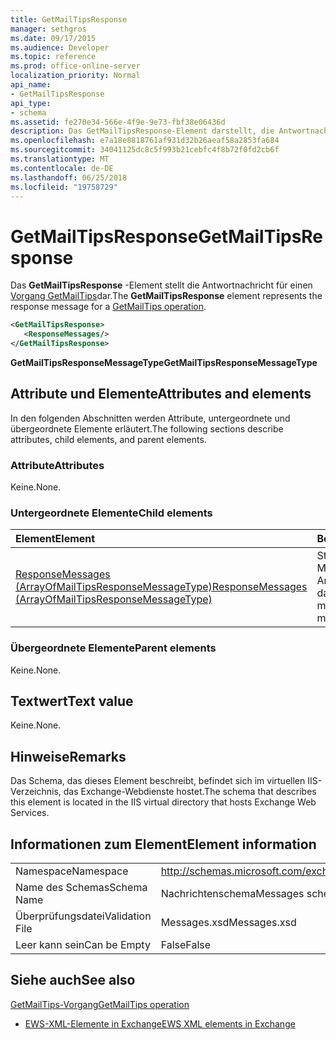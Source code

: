 ```yaml
---
title: GetMailTipsResponse
manager: sethgros
ms.date: 09/17/2015
ms.audience: Developer
ms.topic: reference
ms.prod: office-online-server
localization_priority: Normal
api_name:
- GetMailTipsResponse
api_type:
- schema
ms.assetid: fe270e34-566e-4f9e-9e73-fbf38e06436d
description: Das GetMailTipsResponse-Element darstellt, die Antwortnachricht für einen Vorgang GetMailTips.
ms.openlocfilehash: e7a18e8818761af931d32b26aeaf58a2853fa684
ms.sourcegitcommit: 34041125dc8c5f993b21cebfc4f8b72f0fd2cb6f
ms.translationtype: MT
ms.contentlocale: de-DE
ms.lasthandoff: 06/25/2018
ms.locfileid: "19758729"
---
```

# <a name="getmailtipsresponse"></a><span data-ttu-id="39a84-103">GetMailTipsResponse</span><span class="sxs-lookup"><span data-stu-id="39a84-103">GetMailTipsResponse</span></span>

<span data-ttu-id="39a84-104">Das **GetMailTipsResponse** -Element stellt die Antwortnachricht für einen [Vorgang GetMailTips](getmailtips-operation.md)dar.</span><span class="sxs-lookup"><span data-stu-id="39a84-104">The **GetMailTipsResponse** element represents the response message for a [GetMailTips operation](getmailtips-operation.md).</span></span>
  
```XML
<GetMailTipsResponse>
   <ResponseMessages/>
</GetMailTipsResponse>
```

 <span data-ttu-id="39a84-105">**GetMailTipsResponseMessageType**</span><span class="sxs-lookup"><span data-stu-id="39a84-105">**GetMailTipsResponseMessageType**</span></span>
## <a name="attributes-and-elements"></a><span data-ttu-id="39a84-106">Attribute und Elemente</span><span class="sxs-lookup"><span data-stu-id="39a84-106">Attributes and elements</span></span>

<span data-ttu-id="39a84-107">In den folgenden Abschnitten werden Attribute, untergeordnete und übergeordnete Elemente erläutert.</span><span class="sxs-lookup"><span data-stu-id="39a84-107">The following sections describe attributes, child elements, and parent elements.</span></span>
  
### <a name="attributes"></a><span data-ttu-id="39a84-108">Attribute</span><span class="sxs-lookup"><span data-stu-id="39a84-108">Attributes</span></span>

<span data-ttu-id="39a84-109">Keine.</span><span class="sxs-lookup"><span data-stu-id="39a84-109">None.</span></span>
  
### <a name="child-elements"></a><span data-ttu-id="39a84-110">Untergeordnete Elemente</span><span class="sxs-lookup"><span data-stu-id="39a84-110">Child elements</span></span>

|<span data-ttu-id="39a84-111">**Element**</span><span class="sxs-lookup"><span data-stu-id="39a84-111">**Element**</span></span>|<span data-ttu-id="39a84-112">**Beschreibung**</span><span class="sxs-lookup"><span data-stu-id="39a84-112">**Description**</span></span>|
|:-----|:-----|
|[<span data-ttu-id="39a84-113">ResponseMessages (ArrayOfMailTipsResponseMessageType)</span><span class="sxs-lookup"><span data-stu-id="39a84-113">ResponseMessages (ArrayOfMailTipsResponseMessageType)</span></span>](responsemessages-arrayofmailtipsresponsemessagetype.md) <br/> |<span data-ttu-id="39a84-114">Stellt eine Liste der e-Mail-Tipps Antwortnachrichten dar.</span><span class="sxs-lookup"><span data-stu-id="39a84-114">Represents a list of mail tips response messages.</span></span>  <br/> |
   
### <a name="parent-elements"></a><span data-ttu-id="39a84-115">Übergeordnete Elemente</span><span class="sxs-lookup"><span data-stu-id="39a84-115">Parent elements</span></span>

<span data-ttu-id="39a84-116">Keine.</span><span class="sxs-lookup"><span data-stu-id="39a84-116">None.</span></span>
  
## <a name="text-value"></a><span data-ttu-id="39a84-117">Textwert</span><span class="sxs-lookup"><span data-stu-id="39a84-117">Text value</span></span>

<span data-ttu-id="39a84-118">Keine.</span><span class="sxs-lookup"><span data-stu-id="39a84-118">None.</span></span>
  
## <a name="remarks"></a><span data-ttu-id="39a84-119">Hinweise</span><span class="sxs-lookup"><span data-stu-id="39a84-119">Remarks</span></span>

<span data-ttu-id="39a84-120">Das Schema, das dieses Element beschreibt, befindet sich im virtuellen IIS-Verzeichnis, das Exchange-Webdienste hostet.</span><span class="sxs-lookup"><span data-stu-id="39a84-120">The schema that describes this element is located in the IIS virtual directory that hosts Exchange Web Services.</span></span>
  
## <a name="element-information"></a><span data-ttu-id="39a84-121">Informationen zum Element</span><span class="sxs-lookup"><span data-stu-id="39a84-121">Element information</span></span>

|||
|:-----|:-----|
|<span data-ttu-id="39a84-122">Namespace</span><span class="sxs-lookup"><span data-stu-id="39a84-122">Namespace</span></span>  <br/> |http://schemas.microsoft.com/exchange/services/2006/messages  <br/> |
|<span data-ttu-id="39a84-123">Name des Schemas</span><span class="sxs-lookup"><span data-stu-id="39a84-123">Schema Name</span></span>  <br/> |<span data-ttu-id="39a84-124">Nachrichtenschema</span><span class="sxs-lookup"><span data-stu-id="39a84-124">Messages schema</span></span>  <br/> |
|<span data-ttu-id="39a84-125">Überprüfungsdatei</span><span class="sxs-lookup"><span data-stu-id="39a84-125">Validation File</span></span>  <br/> |<span data-ttu-id="39a84-126">Messages.xsd</span><span class="sxs-lookup"><span data-stu-id="39a84-126">Messages.xsd</span></span>  <br/> |
|<span data-ttu-id="39a84-127">Leer kann sein</span><span class="sxs-lookup"><span data-stu-id="39a84-127">Can be Empty</span></span>  <br/> |<span data-ttu-id="39a84-128">False</span><span class="sxs-lookup"><span data-stu-id="39a84-128">False</span></span>  <br/> |
   
## <a name="see-also"></a><span data-ttu-id="39a84-129">Siehe auch</span><span class="sxs-lookup"><span data-stu-id="39a84-129">See also</span></span>



[<span data-ttu-id="39a84-130">GetMailTips-Vorgang</span><span class="sxs-lookup"><span data-stu-id="39a84-130">GetMailTips operation</span></span>](getmailtips-operation.md)


- [<span data-ttu-id="39a84-131">EWS-XML-Elemente in Exchange</span><span class="sxs-lookup"><span data-stu-id="39a84-131">EWS XML elements in Exchange</span></span>](ews-xml-elements-in-exchange.md)

